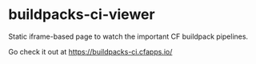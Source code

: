 # buildpacks-ci-viewer

Static iframe-based page to watch the important CF buildpack pipelines.

Go check it out at https://buildpacks-ci.cfapps.io/
